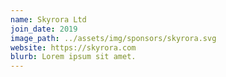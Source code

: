 ```yaml
---
name: Skyrora Ltd
join_date: 2019
image_path: ../assets/img/sponsors/skyrora.svg
website: https://skyrora.com
blurb: Lorem ipsum sit amet.
---
```

